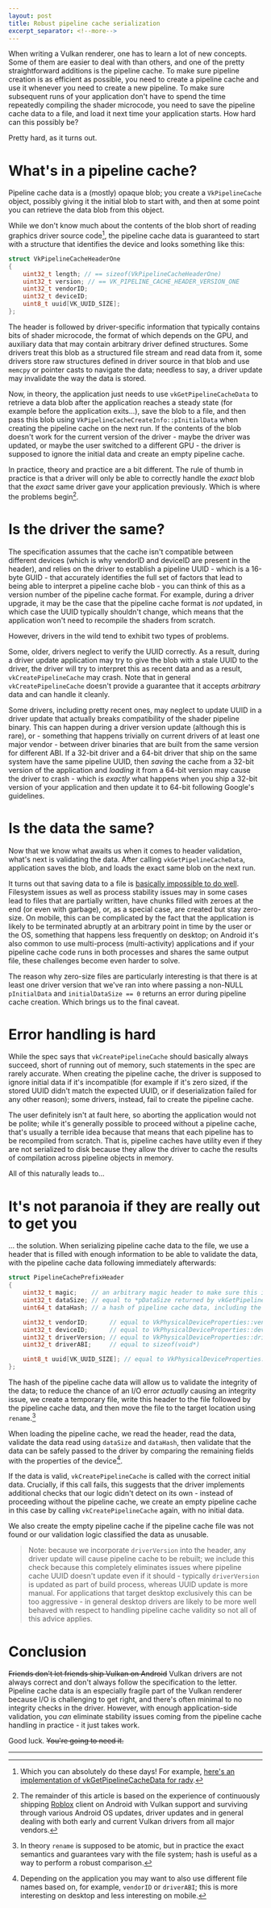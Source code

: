 ```yaml
---
layout: post
title: Robust pipeline cache serialization
excerpt_separator: <!--more-->
---
```


When writing a Vulkan renderer, one has to learn a lot of new concepts. Some of them are easier to deal with than others, and one of the pretty straightforward additions is the pipeline cache. To make sure pipeline creation is as efficient as possible, you need to create a pipeline cache and use it whenever you need to create a new pipeline. To make sure subsequent runs of your application don't have to spend the time repeatedly compiling the shader microcode, you need to save the pipeline cache data to a file, and load it next time your application starts. How hard can this possibly be?

<!--more-->

Pretty hard, as it turns out.

# What's in a pipeline cache?

Pipeline cache data is a (mostly) opaque blob; you create a `VkPipelineCache` object, possibly giving it the initial blob to start with, and then at some point you can retrieve the data blob from this object.

While we don't know much about the contents of the blob short of reading graphics driver source code[^1], the pipeline cache data is guaranteed to start with a structure that identifies the device and looks something like this:

```c++
struct VkPipelineCacheHeaderOne
{
    uint32_t length; // == sizeof(VkPipelineCacheHeaderOne)
    uint32_t version; // == VK_PIPELINE_CACHE_HEADER_VERSION_ONE
    uint32_t vendorID;
    uint32_t deviceID;
    uint8_t uuid[VK_UUID_SIZE];
};
```

The header is followed by driver-specific information that typically contains bits of shader microcode, the format of which depends on the GPU, and auxiliary data that may contain arbitrary driver defined structures. Some drivers treat this blob as a structured file stream and read data from it, some drivers store raw structures defined in driver source in that blob and use `memcpy` or pointer casts to navigate the data; needless to say, a driver update may invalidate the way the data is stored.

Now, in theory, the application just needs to use `vkGetPipelineCacheData` to retrieve a data blob after the application reaches a steady state (for example before the application exits...), save the blob to a file, and then pass this blob using `VkPipelineCacheCreateInfo::pInitialData` when creating the pipeline cache on the next run. If the contents of the blob doesn't work for the current version of the driver - maybe the driver was updated, or maybe the user switched to a different GPU - the driver is supposed to ignore the initial data and create an empty pipeline cache.

In practice, theory and practice are a bit different. The rule of thumb in practice is that a driver will only be able to correctly handle the *exact* blob that the *exact* same driver gave your application previously. Which is where the problems begin[^2].

# Is the driver the same?

The specification assumes that the cache isn't compatible between different devices (which is why vendorID and deviceID are present in the header), and relies on the driver to establish a pipeline UUID - which is a 16-byte GUID - that accurately identifies the full set of factors that lead to being able to interpret a pipeline cache blob - you can think of this as a version number of the pipeline cache format. For example, during a driver upgrade, it may be the case that the pipeline cache format is *not* updated, in which case the UUID typically shouldn't change, which means that the application won't need to recompile the shaders from scratch.

However, drivers in the wild tend to exhibit two types of problems.

Some, older, drivers neglect to verify the UUID correctly. As a result, during a driver update application may try to give the blob with a stale UUID to the driver, the driver will try to interpret this as recent data and as a result, `vkCreatePipelineCache` may crash. Note that in general `vkCreatePipelineCache` doesn't provide a guarantee that it accepts *arbitrary* data and can handle it cleanly.

Some drivers, including pretty recent ones, may neglect to update UUID in a driver update that actually breaks compatibility of the shader pipeline binary. This can happen during a driver version update (although this is rare), or - something that happens trivially on current drivers of at least one major vendor - between driver binaries that are built from the same version for different ABI. If a 32-bit driver and a 64-bit driver that ship on the same system have the same pipeline UUID, then *saving* the cache from a 32-bit version of the application and *loading* it from a 64-bit version may cause the driver to crash - which is *exactly* what happens when you ship a 32-bit version of your application and then update it to 64-bit following Google's guidelines.

# Is the data the same?

Now that we know what awaits us when it comes to header validation, what's next is validating the data. After calling `vkGetPipelineCacheData`, application saves the blob, and loads the exact same blob on the next run.

It turns out that saving data to a file is [basically impossible to do well](https://danluu.com/deconstruct-files/). Filesystem issues as well as process stability issues may in some cases lead to files that are partially written, have chunks filled with zeroes at the end (or even with garbage), or, as a special case, are created but stay zero-size. On mobile, this can be complicated by the fact that the application is likely to be terminated abruptly at an arbitrary point in time by the user or the OS, something that happens less frequently on desktop; on Android it's also common to use multi-process (multi-activity) applications and if your pipeline cache code runs in both processes and shares the same output file, these challenges become even harder to solve.

The reason why zero-size files are particularly interesting is that there is at least one driver version that we've ran into where passing a non-NULL `pInitialData` and `initialDataSize == 0` returns an error during pipeline cache creation. Which brings us to the final caveat.

# Error handling is hard

While the spec says that `vkCreatePipelineCache` should basically always succeed, short of running out of memory, such statements in the spec are rarely accurate. When creating the pipeline cache, the driver is supposed to ignore initial data if it's incompatible (for example if it's zero sized, if the stored UUID didn't match the expected UUID, or if deserialization failed for any other reason); some drivers, instead, fail to create the pipeline cache.

The user definitely isn't at fault here, so aborting the application would not be polite; while it's generally possible to proceed without a pipeline cache, that's usually a terrible idea because that means that each pipeline has to be recompiled from scratch. That is, pipeline caches have utility even if they are not serialized to disk because they allow the driver to cache the results of compilation across pipeline objects in memory.

All of this naturally leads to...

# It's not paranoia if they are really out to get you

... the solution. When serializing pipeline cache data to the file, we use a header that is filled with enough information to be able to validate the data, with the pipeline cache data following immediately afterwards:

```c++
struct PipelineCachePrefixHeader
{
    uint32_t magic;    // an arbitrary magic header to make sure this is actually our file
    uint32_t dataSize; // equal to *pDataSize returned by vkGetPipelineCacheData
    uint64_t dataHash; // a hash of pipeline cache data, including the header

    uint32_t vendorID;      // equal to VkPhysicalDeviceProperties::vendorID
    uint32_t deviceID;      // equal to VkPhysicalDeviceProperties::deviceID
    uint32_t driverVersion; // equal to VkPhysicalDeviceProperties::driverVersion
    uint32_t driverABI;     // equal to sizeof(void*)

    uint8_t uuid[VK_UUID_SIZE]; // equal to VkPhysicalDeviceProperties::pipelineCacheUUID
};
```

The hash of the pipeline cache data will allow us to validate the integrity of the data; to reduce the chance of an I/O error *actually* causing an integrity issue, we create a temporary file, write this header to the file followed by the pipeline cache data, and then move the file to the target location using `rename`.[^3]

When loading the pipeline cache, we read the header, read the data, validate the data read using `dataSize` and `dataHash`, then validate that the data can be safely passed to the driver by comparing the remaining fields with the properties of the device[^4].

If the data is valid, `vkCreatePipelineCache` is called with the correct initial data. Crucially, if this call fails, this suggests that the driver implements additional checks that our logic didn't detect on its own - instead of proceeding without the pipeline cache, we create an empty pipeline cache in this case by calling `vkCreatePipelineCache` again, with no initial data.

We also create the empty pipeline cache if the pipeline cache file was not found or our validation logic classified the data as unusable.

> Note: because we incorporate `driverVersion` into the header, any driver update will cause pipeline cache to be rebuilt; we include this check because this completely eliminates issues where pipeline cache UUID doesn't update even if it should - typically `driverVersion` is updated as part of build process, whereas UUID update is more manual. For applications that target desktop exclusively this can be too aggressive - in general desktop drivers are likely to be more well behaved with respect to handling pipeline cache validity so not all of this advice applies.

# Conclusion

~~Friends don't let friends ship Vulkan on Android~~ Vulkan drivers are not always correct and don't always follow the specification to the letter. Pipeline cache data is an especially fragile part of the Vulkan renderer because I/O is challenging to get right, and there's often minimal to no integrity checks in the driver. However, with enough application-side validation, you *can* eliminate stability issues coming from the pipeline cache handling in practice - it just takes work.

Good luck. ~~You're going to need it.~~

---
[^1]: Which you can absolutely do these days! For example, [here's an implementation of vkGetPipelineCacheData for radv](https://github.com/mesa3d/mesa/blob/1d5ee315536d4563714b35004d9efc1bd6621f53/src/amd/vulkan/radv_pipeline_cache.c#L525).
[^2]: The remainder of this article is based on the experience of continuously shipping [Roblox](https://corp.roblox.com/) client on Android with Vulkan support and surviving through various Android OS updates, driver updates and in general dealing with both early and current Vulkan drivers from all major vendors.
[^3]: In theory `rename` is supposed to be atomic, but in practice the exact semantics and guarantees vary with the file system; hash is useful as a way to perform a robust comparison.
[^4]: Depending on the application you may want to also use different file names based on, for example, `vendorID` or `driverABI`; this is more interesting on desktop and less interesting on mobile.
